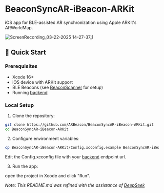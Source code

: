 # BeaconSyncAR-iBeacon-ARKit

iOS app for BLE-assisted AR synchronization using Apple ARKit's ARWorldMap.

![ScreenRecording_03-22-2025 14-27-37_1](https://github.com/user-attachments/assets/3cd3fe7e-235f-4dc1-b7f6-e30f26ed6000)

## 🚀 Quick Start

### Prerequisites
- Xcode 16+
- iOS device with ARKit support
- BLE Beacons (see [BeaconScanner](https://github.com/ARBeacon/BeaconScanner) for setup)
- Running [backend](https://github.com/ARBeacon/BeaconSyncAR-api)

### Local Setup

1. Clone the repository: 
```bash
git clone https://github.com/ARBeacon/BeaconSyncAR-iBeacon-ARKit.git
cd BeaconSyncAR-iBeacon-ARKit
```
2. Configure environment variables:
```bash
cp BeaconSyncAR-iBeacon-ARKit/Config.xcconfig.example BeaconSyncAR-iBeacon-ARKit/Config.xcconfig
```
Edit the Config.xcconfig file with your [backend](https://github.com/ARBeacon/BeaconSyncAR-api) endpoint url.

3. Run the app:

open the project in Xcode and click "Run".

_Note: This README.md was refined with the assistance of [DeepSeek](https://www.deepseek.com)_
